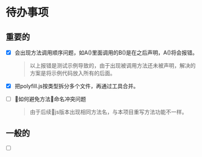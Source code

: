 # 待办事项

## 重要的

- [x] 会出现方法调用顺序问题，如A()里面调用的B()是在之后声明，A()将会报错。
    > 以上报错是测试示例导致的，由于出现被调用方法还未被声明，解决的方案是将示例代码放入所有的后面。

- [x] 把polyfill.js按类型拆分多个文件，再通过工具合并。

- [ ] ​如何避免方法命名冲突问题
    > 由于后续js版本出现相同方法名，与本项目重写方法功能不一样。


## 一般的

- [ ] ​
